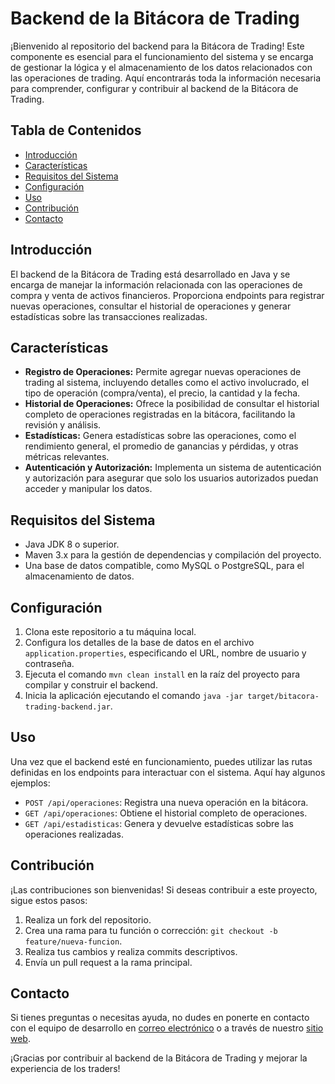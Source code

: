 # Backend de la Bitácora de Trading

¡Bienvenido al repositorio del backend para la Bitácora de Trading! Este componente es esencial para el funcionamiento del sistema y se encarga de gestionar la lógica y el almacenamiento de los datos relacionados con las operaciones de trading. Aquí encontrarás toda la información necesaria para comprender, configurar y contribuir al backend de la Bitácora de Trading.

## Tabla de Contenidos

- [Introducción](#introducción)
- [Características](#características)
- [Requisitos del Sistema](#requisitos-del-sistema)
- [Configuración](#configuración)
- [Uso](#uso)
- [Contribución](#contribución)
- [Contacto](#contacto)

## Introducción

El backend de la Bitácora de Trading está desarrollado en Java y se encarga de manejar la información relacionada con las operaciones de compra y venta de activos financieros. Proporciona endpoints para registrar nuevas operaciones, consultar el historial de operaciones y generar estadísticas sobre las transacciones realizadas.

## Características

- **Registro de Operaciones:** Permite agregar nuevas operaciones de trading al sistema, incluyendo detalles como el activo involucrado, el tipo de operación (compra/venta), el precio, la cantidad y la fecha.
- **Historial de Operaciones:** Ofrece la posibilidad de consultar el historial completo de operaciones registradas en la bitácora, facilitando la revisión y análisis.
- **Estadísticas:** Genera estadísticas sobre las operaciones, como el rendimiento general, el promedio de ganancias y pérdidas, y otras métricas relevantes.
- **Autenticación y Autorización:** Implementa un sistema de autenticación y autorización para asegurar que solo los usuarios autorizados puedan acceder y manipular los datos.

## Requisitos del Sistema

- Java JDK 8 o superior.
- Maven 3.x para la gestión de dependencias y compilación del proyecto.
- Una base de datos compatible, como MySQL o PostgreSQL, para el almacenamiento de datos.

## Configuración

1. Clona este repositorio a tu máquina local.
2. Configura los detalles de la base de datos en el archivo `application.properties`, especificando el URL, nombre de usuario y contraseña.
3. Ejecuta el comando `mvn clean install` en la raíz del proyecto para compilar y construir el backend.
4. Inicia la aplicación ejecutando el comando `java -jar target/bitacora-trading-backend.jar`.

## Uso

Una vez que el backend esté en funcionamiento, puedes utilizar las rutas definidas en los endpoints para interactuar con el sistema. Aquí hay algunos ejemplos:

- `POST /api/operaciones`: Registra una nueva operación en la bitácora.
- `GET /api/operaciones`: Obtiene el historial completo de operaciones.
- `GET /api/estadisticas`: Genera y devuelve estadísticas sobre las operaciones realizadas.

## Contribución

¡Las contribuciones son bienvenidas! Si deseas contribuir a este proyecto, sigue estos pasos:

1. Realiza un fork del repositorio.
2. Crea una rama para tu función o corrección: `git checkout -b feature/nueva-funcion`.
3. Realiza tus cambios y realiza commits descriptivos.
4. Envía un pull request a la rama principal.

## Contacto

Si tienes preguntas o necesitas ayuda, no dudes en ponerte en contacto con el equipo de desarrollo en [correo electrónico](mailto:contacto@bitacora-trading.com) o a través de nuestro [sitio web](https://www.bitacora-trading.com/contacto).

¡Gracias por contribuir al backend de la Bitácora de Trading y mejorar la experiencia de los traders!